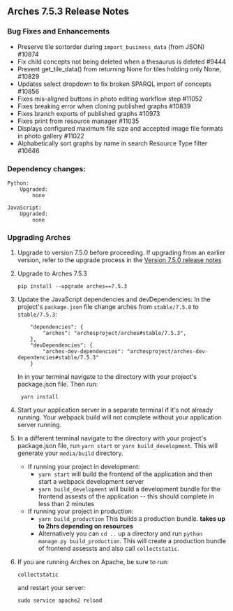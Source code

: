 Arches 7.5.3 Release Notes
--------------------------

### Bug Fixes and Enhancements

- Preserve tile sortorder during `import_business_data` (from JSON) #10874
- Fix child concepts not being deleted when a thesaurus is deleted #9444
- Prevent get_tile_data() from returning None for tiles holding only None, #10829
- Updates select dropdown to fix broken SPARQL import of concepts #10856
- Fixes mis-aligned buttons in photo editing workflow step #11052
- Fixes breaking error when cloning published graphs #10839
- Fixes branch exports of published graphs #10973
- Fixes print from resource manager #11035
- Displays configured maximum file size and accepted image file formats in photo gallery #11022
- Alphabetically sort graphs by name in search Resource Type filter #10646

### Dependency changes:
```
Python:
    Upgraded:
        none

JavaScript:
    Upgraded:
        none
```

### Upgrading Arches

1. Upgrade to version 7.5.0 before proceeding. If upgrading from an earlier version, refer to the upgrade process in the [Version 7.5.0 release notes](https://github.com/archesproject/arches/blob/dev/7.5.x/releases/7.5.0.md)

2. Upgrade to Arches 7.5.3
    ```
    pip install --upgrade arches==7.5.3
    ```

3. Update the JavaScript dependencies and devDependencies:
    In the project's `package.json` file change arches from `stable/7.5.0` to `stable/7.5.3`:
    ```    
        "dependencies": {
            "arches": "archesproject/arches#stable/7.5.3",
        },
        "devDependencies": {
            "arches-dev-dependencies": "archesproject/arches-dev-dependencies#stable/7.5.3"
        }
    ```
    In in your terminal navigate to the directory with your project's package.json file. Then run:

        yarn install


4. Start your application server in a separate terminal if it's not already running. Your webpack build will not complete without your application server running.

5. In a different terminal navigate to the directory with your project's package.json file, run `yarn start` or `yarn build_development`. This will generate your `media/build` directory.
   - If running your project in development:
     -  `yarn start` will build the frontend of the application and then start a webpack development server
      - `yarn build_development` will build a development bundle for the frontend assests of the application -- this should complete in less than 2 minutes
    - If running your project in production:
      - `yarn build_production` This builds a production bundle. **takes up to 2hrs depending on resources**
      - Alternatively you can `cd ..` up a directory and run `python manage.py build_production`. This will create a production bundle of frontend assessts and also call `collectstatic`.


6. If you are running Arches on Apache, be sure to run:

    ```
    collectstatic
    ```
    and restart your server:
    ```
    sudo service apache2 reload
    ```
